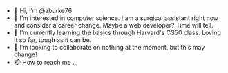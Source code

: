 - 👋 Hi, I’m @aburke76
- 👀 I’m interested in computer science. I am a surgical assistant right now and consider a career change. Maybe a web developer? Time will tell.
- 🌱 I’m currently learning the basics through Harvard's CS50 class. Loving it so far, tough as it can be. 
- 💞️ I’m looking to collaborate on nothing at the moment, but this may change!
- 📫 How to reach me ...

<!---
aburke76/aburke76 is a ✨ special ✨ repository because its `README.md` (this file) appears on your GitHub profile.
You can click the Preview link to take a look at your changes.
--->
